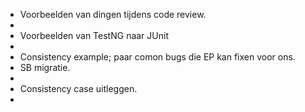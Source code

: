- Voorbeelden van dingen tijdens code review.
-
- Voorbeelden van TestNG naar JUnit
-
- Consistency example; paar comon bugs die EP kan fixen voor ons.
- SB migratie.
-
- Consistency case uitleggen.
-